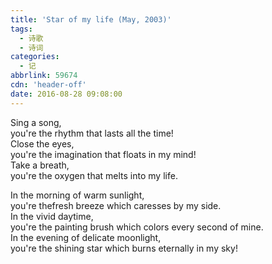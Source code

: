 ```yaml
---
title: 'Star of my life (May, 2003)'
tags:
  - 诗歌
  - 诗词
categories:
  - 记
abbrlink: 59674
cdn: 'header-off'
date: 2016-08-28 09:08:00
---
```

Sing a song,  
you're the rhythm that lasts all the time!  
Close the eyes,  
you're the imagination that floats in my mind!  
Take a breath,  
you're the oxygen that melts into my life.  

In the morning of warm sunlight,  
you're thefresh breeze which caresses by my side.  
In the vivid daytime,  
you're the painting brush which colors every second of mine.  
In the evening of delicate moonlight,  
you're the shining star which burns eternally in my sky!  